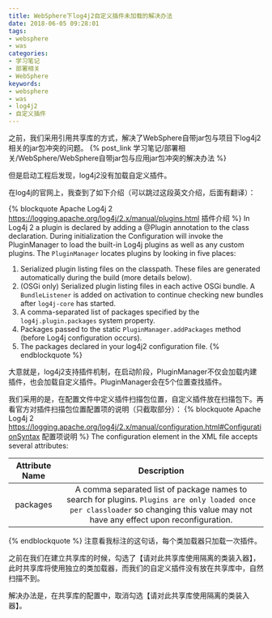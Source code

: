 ```yaml
---
title: WebSphere下log4j2自定义插件未加载的解决办法
date: 2018-06-05 09:28:01
tags:
- websphere
- was
categories:
- 学习笔记
- 部署相关
- WebSphere
keywords:
- websphere
- was
- log4j2
- 自定义插件
---
```

之前，我们采用引用共享库的方式，解决了WebSphere自带jar包与项目下log4j2相关的jar包冲突的问题。
{% post_link 学习笔记/部署相关/WebSphere/WebSphere自带jar包与应用jar包冲突的解决办法 %}

但是启动工程后发现，log4j2没有加载自定义插件。

在log4j的官网上，我查到了如下介绍（可以跳过这段英文介绍，后面有翻译）：
<!-- more -->
{% blockquote Apache Log4j 2  https://logging.apache.org/log4j/2.x/manual/plugins.html 插件介绍 %}
In Log4j 2 a plugin is declared by adding a @Plugin annotation to the class declaration. During initialization the Configuration will invoke the PluginManager to load the built-in Log4j plugins as well as any custom plugins. The `PluginManager` locates plugins by looking in five places:

1. Serialized plugin listing files on the classpath. These files are generated automatically during the build (more details below).
1. (OSGi only) Serialized plugin listing files in each active OSGi bundle. A `BundleListener` is added on activation to continue checking new bundles after `log4j-core` has started.
1. A comma-separated list of packages specified by the `log4j.plugin.packages` system property.
1. Packages passed to the static `PluginManager.addPackages` method (before Log4j configuration occurs).
1. The packages declared in your log4j2 configuration file.
{% endblockquote %}

大意就是，log4j2支持插件机制，在启动阶段，PluginManager不仅会加载内建插件，也会加载自定义插件。PluginManager会在5个位置查找插件。

我们采用的是，在配置文件中定义插件扫描包位置，自定义插件放在扫描包下。再看官方对插件扫描包位置配置项的说明（只截取部分）：
{% blockquote Apache Log4j 2  https://logging.apache.org/log4j/2.x/manual/configuration.html#ConfigurationSyntax 配置项说明 %}
The configuration element in the XML file accepts several attributes:

| Attribute Name | Description                                                                                                                                                                      |
| :------------: | :------------------------------------------------------------------------------------------------------------------------------------------------------------------------------: |
| packages | A comma separated list of package names to search for plugins. `Plugins are only loaded once per classloader` so changing this value may not have any effect upon reconfiguration. |
{% endblockquote %}
注意看我标注的这句话，每个类加载器只加载一次插件。

之前在我们在建立共享库的时候，勾选了【请对此共享库使用隔离的类装入器】，此时共享库将使用独立的类加载器，而我们的自定义插件没有放在共享库中，自然扫描不到。

解决办法是，在共享库的配置中，取消勾选【请对此共享库使用隔离的类装入器】。